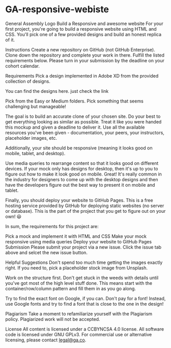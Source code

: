 # GA-responsive-webiste

General Assembly Logo 
Build a Responsive and awesome website
For your first project, you're going to build a responsive website using HTML and CSS. You'll pick one of a few provided designs and build an honest replica of it.

Instructions
Create a new repository on GitHub (not GitHub Enterprise).
Clone down the repository and complete your work in there.
Fulfill the listed requirements below.
Please turn in your submission by the deadline on your cohort calendar.

Requirements
Pick a design implemented in Adobe XD from the provided collection of designs.

You can find the designs here. just check the link

Pick from the Easy or Medium folders. Pick something that seems challenging but manageable!

The goal is to build an accurate clone of your chosen site. Do your best to get everything looking as similar as possible. Treat it like you were handed this mockup and given a deadline to deliver it. Use all the available resources you've been given - documentation, your peers, your instructors, placeholder images, etc.

Additionally, your site should be responsive (meaning it looks good on mobile, tablet, and desktop).

Use media queries to rearrange content so that it looks good on different devices. If your mock only has designs for desktop, then it's up to you to figure out how to make it look good on mobile. Great! It's really common in the industry for designers to come up with the desktop designs and then have the developers figure out the best way to present it on mobile and tablet.

Finally, you should deploy your website to GitHub Pages. This is a free hosting service provided by GitHub for deploying static websites (no server or database). This is the part of the project that you get to figure out on your own! 😃

In sum, the requirements for this project are:

Pick a mock and implement it with HTML and CSS
Make your mock responsive using media queries
Deploy your website to GitHub Pages
Submission
Please submit your project via a new issue. Click the issue tab above and selcet the new issue button.

Helpful Suggestions
Don't spend too much time getting the images exactly right. If you need to, pick a placeholder stock image from Unsplash.

Work on the structure first. Don't get stuck in the weeds with details until you've got most of the high level stuff done. This means start with the container/row/column pattern and fill them in as you go along.

Try to find the exact font on Google, if you can. Don't pay for a font! Instead, use Google fonts and try to find a font that is close to the one in the design!

Plagiarism
Take a moment to refamiliarize yourself with the Plagiarism policy. Plagiarized work will not be accepted.

License
All content is licensed under a CC­BY­NC­SA 4.0 license.
All software code is licensed under GNU GPLv3. For commercial use or alternative licensing, please contact legal@ga.co.
